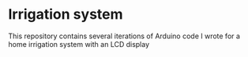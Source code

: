 # Irrigation system
This repository contains several iterations of Arduino code I wrote for a home irrigation system with an LCD display
